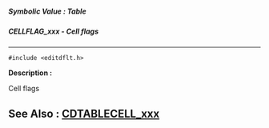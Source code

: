 ##### Symbolic Value : Table
##### CELLFLAG_xxx - Cell flags
---
```
#include <editdflt.h>
```
**Description :**

Cell flags

**See Also :**
[CDTABLECELL_xxx](/reference/Symb/CDTABLECELL_xxx)
---
